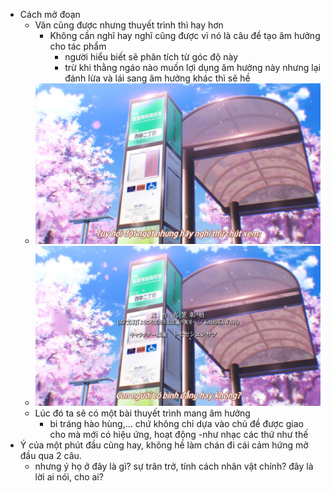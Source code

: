 - Cách mở đoạn
	- Văn cũng được nhưng thuyết trình thì hay hơn
		- Không cần nghĩ hay nghĩ cũng được vì nó là câu đề tạo âm hưởng cho tác phẩm
			- người hiểu biết sẽ phân tích từ góc độ này
			- trừ khi thằng ngáo nào muốn lợi dụng âm hưởng này nhưng lại đánh lừa và lái sang âm hưởng khác thì sẽ hề
	- ![image.png](../assets/image_1665038633262_0.png)
	- ![image.png](../assets/image_1665038715287_0.png)
	- Lúc đó ta sẽ có một bài thuyết trình mang âm hưởng
		- bi tráng hào hùng,... chứ không chỉ dựa vào chủ đề được giao cho mà mới có hiệu ứng, hoạt động -như nhạc các thứ như thế
- Ý của một phút đầu cũng hay, không hề làm chán đi cái cảm hứng mở đầu qua 2 câu.
	- nhưng ý họ ở đây là gì? sự trăn trở, tính cách nhân vật chính? đây là lời ai nói, cho ai?